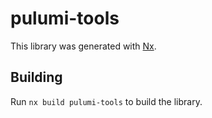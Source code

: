 # pulumi-tools

This library was generated with [Nx](https://nx.dev).

## Building

Run `nx build pulumi-tools` to build the library.
